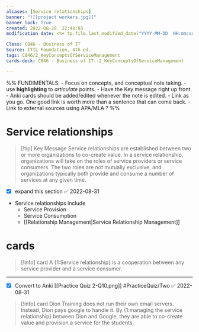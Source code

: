 ```yaml
---
aliases: [Service relationships]
banner: "![[project workers.jpg]]"
banner_lock: True
created: 2022-08-28  22:48:03
modification date: <%+ tp.file.last_modified_date("YYYY-MM-DD  HH:mm:ss") %>

Class: C846 - Business of IT
Source: ITIL Foundation, 4th ed.
tags: C846/2_KeyConceptsOfServiceManagement
cards-deck: C846 - Business of IT::2_KeyConceptsOfServiceManagement

---
```

%%
	FUNDIMENTALS:
	- Focus on concepts, and conceptual note taking.
	- use __highlighting__ to _articulate_ points.
	- Have the Key message right up front.
	- Anki cards should be added/edited whenever the note is edited.
	- Link as you go. One good link is worth more than a sentence that can come back.
	- Link to external sources using APA/MLA ? %%
# Service relationships
>[!tip] Key Message
>Service relationships are established between two or more organizations to co-create value. In a service relationship, organizations will take on the roles of service providers or service consumers. The two roles are not mutually exclusive, and organizations typically both provide and consume a number of services at any given time.
- [x] expand this section ✅ 2022-08-31
- Service relationships include
	- Service Provision
	- Service Consumption
	- [[Relationship Management|Service Relationship Management]]

# cards
>[!info] card
>A {1:Service relationship} is a cooperation between any service provider and a service consumer.
---
- [x] Convert to Anki [[Practice Quiz 2-Q10.png]] #PracticeQuiz/Two ✅ 2022-08-31
>[!info] card
>Dion Training does not run their own email servers. Instead, Dion pays google to handle it. By {1:managing the service relationship} between Dion and Google, they are able to co-create value and provision a service for the students.